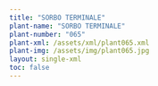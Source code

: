 ```yaml
---
title: "SORBO TERMINALE"
plant-name: "SORBO TERMINALE"
plant-number: "065"
plant-xml: /assets/xml/plant065.xml
plant-img: /assets/img/plant065.jpg
layout: single-xml
toc: false
---
```

